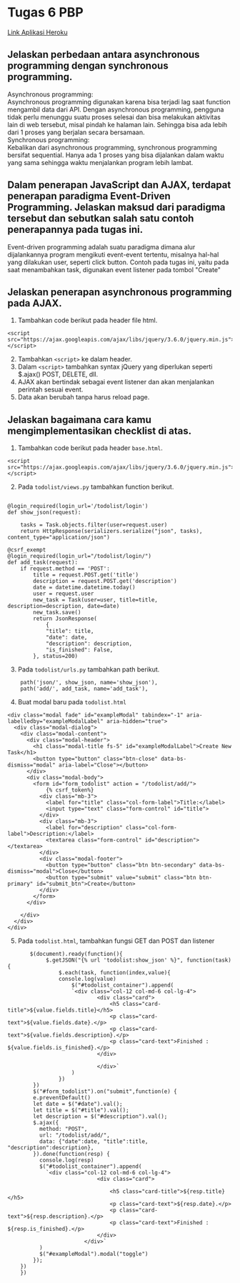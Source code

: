 # Tugas 6 PBP
[Link Aplikasi Heroku](https://pbp-tugas02-kevin.herokuapp.com/todolist)

## Jelaskan perbedaan antara asynchronous programming dengan synchronous programming.
Asynchronous programming:<br>
Asynchronous programming digunakan karena bisa terjadi lag saat function mengambil data dari API. Dengan asynchronous programming, pengguna tidak perlu menunggu suatu proses selesai dan bisa melakukan aktivitas lain di web tersebut, misal pindah ke halaman lain. Sehingga bisa ada lebih dari 1 proses yang berjalan secara bersamaan.<br>
Synchronous programming:<br>
Kebalikan dari asynchronous programming, synchronous programming bersifat sequential. Hanya ada 1 proses yang bisa dijalankan dalam waktu yang sama sehingga waktu menjalankan program lebih lambat.
## Dalam penerapan JavaScript dan AJAX, terdapat penerapan paradigma Event-Driven Programming. Jelaskan maksud dari paradigma tersebut dan sebutkan salah satu contoh penerapannya pada tugas ini.
Event-driven programming adalah suatu paradigma dimana alur dijalankannya program mengikuti event-event tertentu, misalnya hal-hal yang dilakukan user, seperti click button. Contoh pada tugas ini, yaitu pada saat menambahkan task, digunakan event listener pada tombol "Create"

## Jelaskan penerapan asynchronous programming pada AJAX.
1. Tambahkan code berikut pada header file html.
```shell
<script src="https://ajax.googleapis.com/ajax/libs/jquery/3.6.0/jquery.min.js"></script>
 ```
2. Tambahkan `<script>` ke dalam header.<br>
3. Dalam `<script>` tambahkan syntax jQuery yang diperlukan seperti $.ajax() POST, DELETE, dll.<br>
4. AJAX akan bertindak sebagai event listener dan akan menjalankan perintah sesuai event.<br>
5. Data akan berubah tanpa harus reload page.<br>
## Jelaskan bagaimana cara kamu mengimplementasikan checklist di atas.
1. Tambahkan code berikut pada header `base.html`.
```shell
<script src="https://ajax.googleapis.com/ajax/libs/jquery/3.6.0/jquery.min.js"></script>
 ```
2. Pada `todolist/views.py` tambahkan function berikut.
```shell

@login_required(login_url='/todolist/login')
def show_json(request):

    tasks = Task.objects.filter(user=request.user)
    return HttpResponse(serializers.serialize("json", tasks), content_type="application/json")

@csrf_exempt
@login_required(login_url="/todolist/login/")
def add_task(request):
    if request.method == 'POST':
        title = request.POST.get('title')
        description = request.POST.get('description')
        date = datetime.datetime.today()
        user = request.user
        new_task = Task(user=user, title=title, description=description, date=date)
        new_task.save()
        return JsonResponse(
            {
            "title": title,
            "date": date,
            "description": description,
            "is_finished": False,
        }, status=200)
```
3. Pada `todolist/urls.py` tambahkan path berikut.
```shell
    path('json/', show_json, name='show_json'),
    path('add/', add_task, name='add_task'),
```
4. Buat modal baru pada `todolist.html`<br>
```shell
<div class="modal fade" id="exampleModal" tabindex="-1" aria-labelledby="exampleModalLabel" aria-hidden="true">
  <div class="modal-dialog">
    <div class="modal-content">
      <div class="modal-header">
        <h1 class="modal-title fs-5" id="exampleModalLabel">Create New Task</h1>
        <button type="button" class="btn-close" data-bs-dismiss="modal" aria-label="Close"></button>
      </div>
      <div class="modal-body">
        <form id="form_todolist" action = "/todolist/add/">
            {% csrf_token%}
          <div class="mb-3">
            <label for="title" class="col-form-label">Title:</label>
            <input type="text" class="form-control" id="title">
          </div>
          <div class="mb-3">
            <label for="description" class="col-form-label">Description:</label>
            <textarea class="form-control" id="description"></textarea>
          </div>
          <div class="modal-footer">
            <button type="button" class="btn btn-secondary" data-bs-dismiss="modal">Close</button>
            <button type="submit" value="submit" class="btn btn-primary" id="submit_btn">Create</button>
          </div>
        </form>
      </div>

    </div>
  </div>
</div>
```
5. Pada `todolist.html`, tambahkan fungsi GET dan POST dan listener<br>
```shell
       $(document).ready(function(){
            $.getJSON("{% url 'todolist:show_json' %}", function(task){
                $.each(task, function(index,value){
                console.log(value)
                    $("#todolist_container").append(
                    `<div class="col-12 col-md-6 col-lg-4">
                            <div class="card">
                                <h5 class="card-title">${value.fields.title}</h5>
                                <p class="card-text">${value.fields.date}.</p>
                                <p class="card-text">${value.fields.description}.</p>
                                <p class="card-text">Finished : ${value.fields.is_finished}.</p>
                            </div>
                        
                            </div>`    
                    )
                })
        })
        $("#form_todolist").on("submit",function(e) {
        e.preventDefault() 
        let date = $("#date").val();
        let title = $("#title").val();
        let description = $("#description").val();
        $.ajax({
          method: "POST",
          url: "/todolist/add/",
          data: {"date":date, "title":title, "description":description},
        }).done(function(resp) {
          console.log(resp)
          $("#todolist_container").append(
            `<div class="col-12 col-md-6 col-lg-4">
                            <div class="card">

                                <h5 class="card-title">${resp.title}</h5>
                                <p class="card-text">${resp.date}.</p>
                                <p class="card-text">${resp.description}.</p>
                                <p class="card-text">Finished : ${resp.is_finished}.</p>
                            </div>
                        </div>`    
          )
          $("#exampleModal").modal("toggle")
        });
    })
    })


```